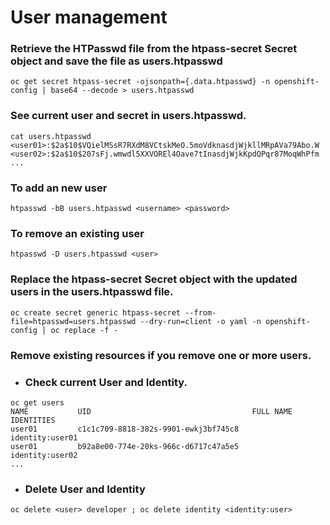 # User management
### Retrieve the HTPasswd file from the htpass-secret Secret object and save the file as users.htpasswd
```
oc get secret htpass-secret -ojsonpath={.data.htpasswd} -n openshift-config | base64 --decode > users.htpasswd
```

### See current user and secret in users.htpasswd.
```
cat users.htpasswd 
<user01>:$2a$10$VQielMSsR7RXdM8VCtskMeO.5moVdknasdjWjkllMRpAVa79Abo.W
<user02>:$2a$10$207sFj.wmwdl5XXVOREl4Oave7tInasdjWjkKpdQPqr87MoqWhPfm
...
```

### To add an new user
```
htpasswd -bB users.htpasswd <username> <password>
```

### To remove an existing user
```
htpasswd -D users.htpasswd <user>
```

### Replace the htpass-secret Secret object with the updated users in the users.htpasswd file.
```
oc create secret generic htpass-secret --from-file=htpasswd=users.htpasswd --dry-run=client -o yaml -n openshift-config | oc replace -f -
```

### Remove existing resources if you remove one or more users. 
- ### Check current User and Identity.
```
oc get users
NAME           UID                                    FULL NAME   IDENTITIES
user01         c1c1c709-8818-382s-9901-ewkj3bf745c8               identity:user01
user01         b92a8e00-774e-20ks-966c-d6717c47a5e5               identity:user02
...
```

- ### Delete User and Identity 
```
oc delete <user> developer ; oc delete identity <identity:user>
```
